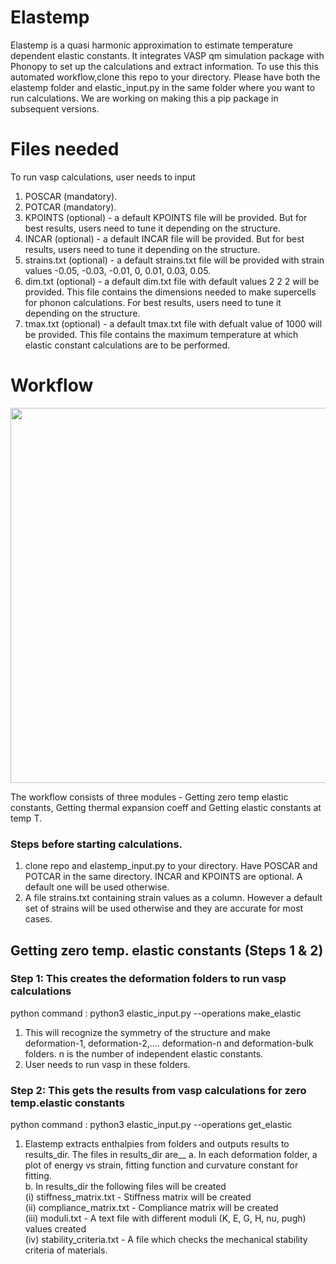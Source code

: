 # Elastemp

Elastemp is a quasi harmonic approximation to estimate temperature dependent elastic constants. It integrates VASP qm simulation package with Phonopy to set up the calculations and extract information. To use this this automated workflow,clone this repo to your directory. Please have both the elastemp folder and elastic_input.py in the same folder where you want to run calculations. We are working on making this a pip package in subsequent versions. 

# Files needed 

To run vasp calculations, user needs to input
1. POSCAR (mandatory). 
2. POTCAR (mandatory).
3. KPOINTS (optional) - a default KPOINTS file will be provided. But for best results, users need to tune it depending on the structure.
4. INCAR   (optional) - a default INCAR file will be provided. But for best results, users need to tune it depending on the structure.
5. strains.txt (optional) - a default strains.txt file will be provided with strain values -0.05, -0.03, -0.01, 0, 0.01, 0.03, 0.05. 
6. dim.txt (optional) - a default dim.txt file with default values 2 2 2 will be provided. This file contains the dimensions needed to make supercells                           for phonon calculations. For best results, users need to tune it depending on the structure.
7. tmax.txt (optional) - a default tmax.txt file with defualt value of 1000 will be provided. This file contains the maximum temperature at which elastic                           constant calculations are to be performed.

# Workflow

<p align="center">
<img src="https://user-images.githubusercontent.com/120595580/207714085-196181cf-5f77-46b5-9c53-b64c73da9e68.png" width="600" height="600">
</p>

The workflow consists of three modules -  Getting zero temp elastic constants, Getting thermal expansion coeff and Getting elastic constants at temp T. 

### Steps before starting calculations.
1. clone repo and elastemp_input.py to your directory. Have POSCAR and POTCAR in the same directory. INCAR and KPOINTS are optional. A default one will     be used otherwise.
2. A file strains.txt containing strain values as a column. However a default set of strains will be used otherwise and they are accurate for most cases.

## Getting zero temp. elastic constants (Steps 1 & 2)

### Step 1: This creates the deformation folders to run vasp calculations

python command : python3 elastic_input.py --operations make_elastic

1. This will recognize the symmetry of the structure and make deformation-1, deformation-2,.... deformation-n and deformation-bulk folders. n is the      number of independent elastic constants.
2. User needs to run vasp in these folders.

### Step 2: This gets the results from vasp calculations for zero temp.elastic constants

python command : python3 elastic_input.py --operations get_elastic

1. Elastemp extracts enthalpies from folders and outputs results to results_dir. The files in results_dir are__
   a. In each deformation folder, a plot of energy vs strain, fitting function and curvature constant for fitting.\
   b. In results_dir the following files will be created\
      (i)   stiffness_matrix.txt - Stiffness matrix will be created\
      (ii)  compliance_matrix.txt - Compliance matrix will be created\
      (iii) moduli.txt            - A text file with different moduli (K, E, G, H, nu, pugh) values created\
      (iv)  stability_criteria.txt - A file which checks the mechanical stability criteria of materials. 
 
